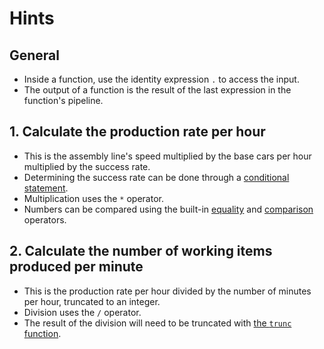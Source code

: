 # Hints

## General

- Inside a function, use the identity expression `.` to access the input.
- The output of a function is the result of the last expression in the function's pipeline.

## 1. Calculate the production rate per hour

- This is the assembly line's speed multiplied by the base cars per hour multiplied by the success rate.
- Determining the success rate can be done through a [conditional statement][if-then-else].
- Multiplication uses the `*` operator.
- Numbers can be compared using the built-in [equality][eq] and [comparison][cmp] operators.

## 2. Calculate the number of working items produced per minute

- This is the production rate per hour divided by the number of minutes per hour, truncated to an integer.
- Division uses the `/` operator.
- The result of the division will need to be truncated with [the `trunc` function][math-funcs].

[eq]: https://stedolan.github.io/jq/manual/v1.6/#==,!=
[cmp]: https://stedolan.github.io/jq/manual/v1.6/#%3E,%3E=,%3C=,%3C
[if-then-else]: https://stedolan.github.io/jq/manual/v1.6/#if-then-else
[math-funcs]: https://stedolan.github.io/jq/manual/v1.6/#Math
